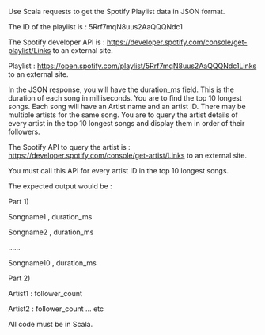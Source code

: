 Use Scala requests to get the Spotify Playlist data in JSON format.

The ID of the playlist is : 5Rrf7mqN8uus2AaQQQNdc1 

The Spotify developer API is : https://developer.spotify.com/console/get-playlist/Links to an external site.

Playlist : https://open.spotify.com/playlist/5Rrf7mqN8uus2AaQQQNdc1Links to an external site. 

 

In the JSON response, you will have the duration_ms field. This is the duration of each song in milliseconds. You are to find the top 10 longest songs. Each song will have an Artist name and an artist ID. There may be multiple artists for the same song. You are to query the artist details of every artist in the top 10 longest songs and display them in order of their followers.

The Spotify API to query the artist is : https://developer.spotify.com/console/get-artist/Links to an external site.

You must call this API for every artist ID in the top 10 longest songs.

 

The expected output would be : 

 

Part 1)

Songname1 , duration_ms

Songname2 , duration_ms

……

Songname10 , duration_ms

 

 

Part 2)

Artist1 : follower_count

Artist2 : follower_count … etc

 

All code must be in Scala.
